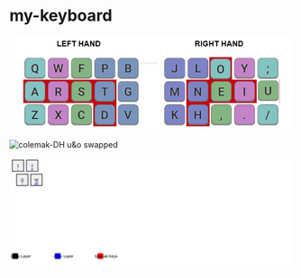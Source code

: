 # my-keyboard

![colemak-DH u&o swapped](./letters_layout.png "colemak")

![colemak-DH u&o swapped](./layout.svg "colemak")

![colemak-DH u&o swapped](./test.svg "colemak")
